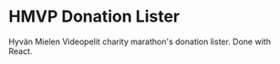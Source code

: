 # HMVP Donation Lister
Hyvän Mielen Videopelit charity marathon's donation lister. Done with React.
